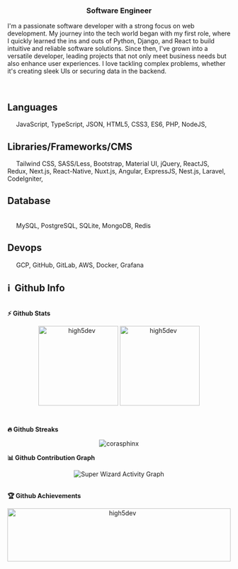 <h3 align='center'>
  Software Engineer
</h3>
<!-- <p><img align = 'center' src='https://github.com/superstar951220/superstar951220/assets/140625296/a85833ee-80dd-44f9-aaaf-e4b2ec0be71d'></img></p> -->
<p>

I'm a passionate software developer with a strong focus on web development. My journey into the tech world began with my first role, where I quickly
learned the ins and outs of Python, Django, and React to build intuitive and reliable software solutions. Since then, I've grown into a versatile developer,
leading projects that not only meet business needs but also enhance user experiences. I love tackling complex problems, whether it's creating sleek UIs
or securing data in the backend.

</p>

<br><h2>Languages</h2>&nbsp;&nbsp;&nbsp;&nbsp;&nbsp;JavaScript, TypeScript, JSON, HTML5, CSS3, ES6, PHP, NodeJS, 
<br><h2>Libraries/Frameworks/CMS</h2>&nbsp;&nbsp;&nbsp;&nbsp;&nbsp;Tailwind CSS, SASS/Less, Bootstrap, Material UI, jQuery, ReactJS, Redux, Next.js, React-Native,  Nuxt.js, Angular, ExpressJS, Nest.js, Laravel, CodeIgniter,
<br><h2>Database</h2><br>&nbsp;&nbsp;&nbsp;&nbsp;&nbsp;MySQL, PostgreSQL, SQLite, MongoDB,  Redis
<br><h2>Devops</h2>&nbsp;&nbsp;&nbsp;&nbsp;&nbsp;GCP, GitHub, GitLab, AWS, Docker, Grafana
<p>

<p>
<h2>ℹ️ &nbsp;Github Info</h2>
  
  <summary><b>⚡ Github Stats</b></summary>
<p align="center"><img height="180em" src="https://github-readme-stats.vercel.app/api?username=high5dev&hide_border=true&count_private=true&show_icons=true&theme=radical" alt="high5dev" align = "center"/>
<img height="180em" src="https://github-readme-stats.vercel.app/api/top-langs?username=high5dev&show_icons=true&locale=en&layout=compact&hide_border=true&theme=radical" alt="high5dev" align = "center"/></p>

 <summary><b>🔥 Github Streaks</b></summary>
<p align="center"><img src="https://github-readme-streak-stats.herokuapp.com/?user=high5dev&theme=black-ice&hide_border=true&stroke=0000&background=0D1117&ring=e05397&fire=e05397&currStreakLabel=e05397" alt="corasphinx" /></p>

<summary><b>📊 Github Contribution Graph</b></summary>
<p align="center"<a href="#"><img alt="Super Wizard Activity Graph" src="https://activity-graph.herokuapp.com/graph?username=high5dev&bg_color=0D1117&color=e05397&line=e05397&point=FFFFFF&hide_border=true" /></a></p>
<!-- </details>
<details>    -->
 <summary><b>🏆 Github Achievements</b></summary>
<p align="center" style="display:flex;height:120px;"> 
<img src="https://github-profile-trophy.vercel.app/?username=high5dev&margin-w=5&theme=radical" alt="high5dev" height="100%" />
</p>
<br>
